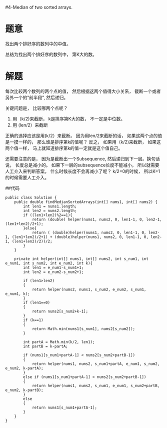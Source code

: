 #4-Median of two sorted arrays.

# 题意
找出两个排好序的数列中的中值。

总结为找出两个排好序的数列中， 第K大的数。

# 解题
每次比较两个数列的两个点的值， 然后根据这两个值得大小关系， 截断一个或者另外一个的“前半段”, 然后递归。

关键问题是， 比较哪两个点呢？

1. 用（k/2)来截断， k是排序第K大的数， 不一定是中位数。
2. 用 (len/2）来截断

正确的选择应该是用(k/2）来截断。 因为用len/2来截断的话， 如果这两个点的值是一摸一样的， 那么谁是排序第k的值呢？ 反之， 如果用（k/2)来截断， 如果这两个值一样， 马上就知道排序第k的值一定就是这个值自己。

还需要注意的是， 因为是截断出一个Subsequence, 然后递归到下一层。换句话说， 长度总是减小的。 如果下一层的subsequence长度不能减小， 所以就需要人工介入来判断答案。 什么时候长度不会再减小了呢？ k/2=0的时候， 所以K=1的时候需要人工介入。

##代码
```
public class Solution {
    public double findMedianSortedArrays(int[] nums1, int[] nums2) {
        int len1 = nums1.length;
        int len2 = nums2.length;
        if ((len1+len2)%2==1){
            return (double) helper(nums1, nums2, 0, len1-1, 0, len2-1, (len1+len2)/2+1);
        }else{
            return ( (double)helper(nums1, nums2, 0, len1-1, 0, len2-1, (len1+len2)/2+1) + (double)helper(nums1, nums2, 0, len1-1, 0, len2-1, (len1+len2)/2))/2;
        }
    }
    
    private int helper(int[] nums1, int[] nums2, int s_num1, int e_num1, int s_num2, int e_num2, int k){
        int len1 = e_num1-s_num1+1;
        int len2 = e_num2-s_num2+1;
        
        if (len1>len2) 
        {
            return helper(nums2, nums1, s_num2, e_num2, s_num1, e_num1, k);
        }
        if (len1==0) 
        {
            return nums2[s_num2+k-1];
        }
        if (k==1) 
        {
            return Math.min(nums1[s_num1], nums2[s_num2]);
        }
        
        int partA = Math.min(k/2, len1);
        int partB = k-partA;
        
        if (nums1[s_num1+partA-1] < nums2[s_num2+partB-1])
        {
            return helper(nums1, nums2, s_num1+partA, e_num1, s_num2, e_num2, k-partA);
        }
        else if (nums1[s_num1+partA-1] > nums2[s_num2+partB-1])
        {
            return helper(nums1, nums2, s_num1, e_num1, s_num2+partB, e_num2, k-partB);
        }
        else
        {
            return nums1[s_num1+partA-1];
        }
    }
}
```